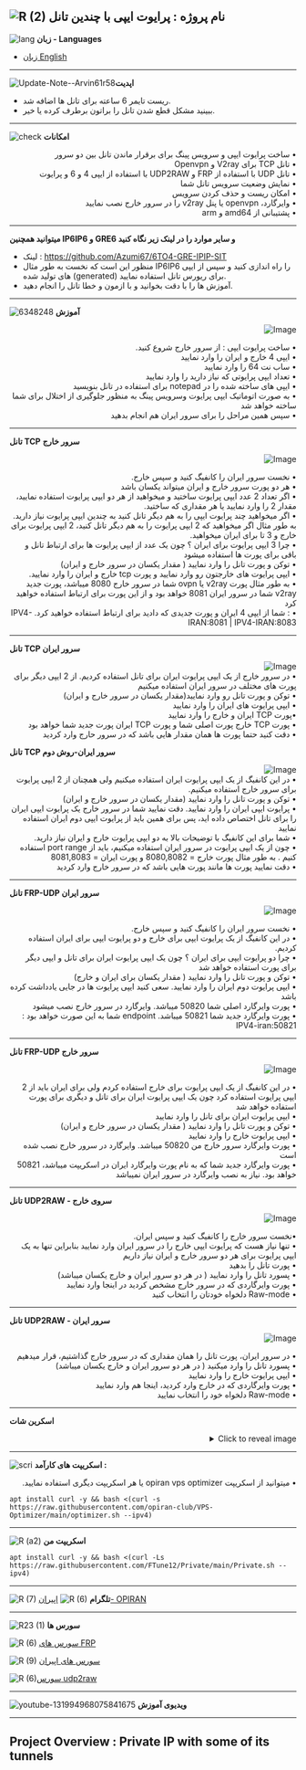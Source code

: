 ![R (2)](https://github.com/Azumi67/PrivateIP-Tunnel/assets/119934376/a064577c-9302-4f43-b3bf-3d4f84245a6f)
نام پروژه : پرایوت ایپی با چندین تانل
---------------------------------------------------------------
![lang](https://github.com/Azumi67/PrivateIP-Tunnel/assets/119934376/627ecb66-0445-4c15-b2a0-59e02c7f7e09)
**زبان - Languages**

- [زبان English](https://github.com/Azumi67/PrivateIP-Tunnel/tree/main#project-overview--private-ip-with-some-of-its-tunnels)

------------------------
![Update-Note--Arvin61r58](https://github.com/Azumi67/PrivateIP_TCP-UDP_Tunnel/assets/119934376/5d5f31fd-e49c-4030-a346-ad80bc6a2d61)**اپدیت**

- ریست تایمر 6 ساعته برای تانل ها اضافه شد.
- ببینید مشکل قطع شدن تانل را براتون برطرف کرده یا خیر.
------------------

![check](https://github.com/Azumi67/PrivateIP-Tunnel/assets/119934376/13de8d36-dcfe-498b-9d99-440049c0cf14)
**امکانات**
 <div dir="rtl">&bull; ساخت پرایوت ایپی و سرویس پینگ برای برقرار ماندن تانل بین دو سرور</div>
 <div dir="rtl">&bull; تانل TCP برای V2ray و Openvpn</div>
 <div dir="rtl">&bull; تانل UDP با استفاده از FRP و UDP2RAW با استفاده از ایپی 4 و 6 و پرایوت</div>
 <div dir="rtl">&bull; نمایش وضعیت سرویس تانل شما</div>
 <div dir="rtl">&bull; امکان ریست و حذف کردن سرویس</div>
 <div dir="rtl">&bull; وایرگارد، openvpn یا پنل v2ray را در سرور خارج نصب نمایید</div>
  <div dir="rtl">&bull; پشتیبانی از amd64 و arm</div>
 
  -----------------------------------------
  **میتوانید همچنین IP6IP6 و GRE6 و سایر موارد را در لینک زیر نگاه کنید**
  - لینک : https://github.com/Azumi67/6TO4-GRE-IPIP-SIT
- منظور این است که نخست به طور مثال IP6IP6 را راه اندازی کنید و سپس از ایپی های تولید شده (generated) برای ریورس تانل استفاده نمایید.
- آموزش ها را با دقت بخوانید و با ازمون و خطا تانل را انجام دهید.
- -------------------------
  
  ![6348248](https://github.com/Azumi67/PrivateIP-Tunnel/assets/119934376/398f8b07-65be-472e-9821-631f7b70f783)
**آموزش**

 
   
    
 <p align="right">
  <img src="https://github.com/Azumi67/PrivateIP-Tunnel/assets/119934376/d92b4e8f-b368-4938-b639-5efea493e184" alt="Image" />
</p>



<div dir="rtl">&bull; ساخت پرایوت ایپی : از سرور خارج شروع کنید.</div>
 <div dir="rtl">&bull; ایپی 4 خارج و ایران را وارد نمایید</div> 
  <div dir="rtl">&bull; ساب نت 64 را وارد نمایید</div>
   <div dir="rtl">&bull; تعداد ایپی پرایوتی که نیاز دارید را وارد نمایید</div>
    <div dir="rtl">&bull; ایپی های ساخته شده را در notepad برای استفاده در تانل بنویسید</div>
     <div dir="rtl">&bull; به صورت اتوماتیک ایپی پرایوت وسرویس پینگ به منظور جلوگیری از اختلال برای شما ساخته خواهد شد</div>
      <div dir="rtl">&bull; سپس همین مراحل را برای سرور ایران هم انجام بدهید</div>

--------------------------------------

**تانل TCP**
**سرور خارج**
 
<p align="right">
  <img src="https://github.com/Azumi67/PrivateIP-Tunnel/assets/119934376/7e41e495-26f1-48ba-a5f0-76c27369a633" alt="Image" />
</p>
 <div dir="rtl">&bull; نخست سرور ایران را کانفیگ کنید و سپس خارج.</div>
  <div dir="rtl">&bull; هر دو پورت سرور خارج و ایران میتواند یکسان باشد</div>
 <div dir="rtl">&bull; اگر تعداد 2 عدد ایپی پرایوت ساختید و میخواهید از هر دو ایپی پرایوت استفاده نمایید، مقدار 2 را وارد نمایید یا هر مقداری که ساختید.</div>
  <div dir="rtl">&bull; اگر میخواهید چند پرایوت ایپی را به هم دیگر تانل کنید به چندین ایپی پرایوت نیاز دارید. به طور مثال اگر میخواهید که 2 ایپی پرایوت را به هم دیگر تانل کنید، 2 ایپی پرایوت برای خارج و 3 تا برای ایران میخواهید.</div>
   <div dir="rtl">&bull; چرا 3 ایپی پرایوت برای ایران ؟ چون یک عدد از ایپی پرایوت ها برای ارتباط تانل و باقی برای پورت ها استفاده میشود</div>
    <div dir="rtl">&bull; توکن و پورت تانل را وارد نمایید ( مقدار یکسان در سرور خارج و ایران)</div>
       <div dir="rtl">&bull; ایپی پرایوت های خارجتون رو وارد نمایید و پورت tcp خارج و ایران را وارد نمایید.</div>
        <div dir="rtl">&bull; به طور مثال پورت v2ray یا ovpn شما در سرور خارج 8080 میباشد، پورت جدید v2ray شما در سرور ایران 8081 خواهد بود و از این پورت برای ارتباط استفاده خواهید کرد</div>
         <div dir="rtl">&bull;  : شما از ایپی 4 ایران و پورت جدیدی که دادید برای ارتباط استفاده خواهید کرد. IPV4-IRAN:8081   | IPV4-IRAN:8083</div>



---------------------------------------------------------------------



         
  **تانل TCP سرور ایران**
  <div align="right">
  <img src="https://github.com/Azumi67/PrivateIP-Tunnel/assets/119934376/815df23d-5fb4-4f3f-94ac-86ef2f6e3682" alt="Image" />
</div>

 <div dir="rtl">&bull; در سرور خارج از یک ایپی پرایوت ایران برای تانل استفاده کردیم. از 2 ایپی دیگر برای پورت های مختلف در سرور ایران استفاده میکنیم</div>
  <div dir="rtl">&bull; توکن و پورت تانل رو وارد نمایید(مقدار یکسان در سرور خارج و ایران)</div>
   <div dir="rtl">&bull; ایپی پرایوت های ایران را وارد نمایید</div>
    <div dir="rtl">&bull;پورت TCP ایران و خارج را وارد نمایید</div>
     <div dir="rtl">&bull; پورت TCP خارج پورت اصلی شما و پورت TCP ایران پورت جدید شما خواهد بود</div>
   <div dir="rtl">&bull; دقت کنید حتما پورت ها همان مقدار هایی باشد که در سرور حارج وارد کردید</div>
   

   **تانل TCP سرور ایران-روش دوم**
   <div align="right">
  <img src="https://github.com/Azumi67/PrivateIP-Tunnel/assets/119934376/18743315-0b34-48f6-a4ed-791b55cdc8e2" alt="Image" />
</div>

 <div dir="rtl">&bull; در این کانفیگ از یک ایپی پرایوت ایران استفاده میکنیم ولی همچنان از 2 ایپی پرایوت برای سرور خارج استفاده میکنیم.</div>
  <div dir="rtl">&bull; توکن و پورت تانل را وارد نمایید (مقدار یکسان در سرور خارج و ایران)</div>
   <div dir="rtl">&bull; پرایوت ایپی ایران را وارد نمایید. دقت نمایید شما در سرور خارج یک پرایوت ایپی ایران را برای تانل اختصاص داده اید، پس برای همین باید از پرایوت ایپی دوم ایران استفاده نمایید</div>
    <div dir="rtl">&bull; شما برای این کانفیگ با توضیحات بالا به دو ایپی پرایوت خارج و ایران نیاز دارید.</div>
     <div dir="rtl">&bull; چون از یک ایپی پرایوت در سرور ایران استفاده میکنیم، باید از port range استفاده کنیم . به طور مثال پورت خارج = 8080,8082 و پورت ایران = 8081,8083</div>
      <div dir="rtl">&bull; دقت نمایید پورت ها مانند پورت هایی باشد که در سرور خارج وارد کردید</div>



----------------------------------

  **تانل FRP-UDP سرور ایران**

  <p align="right">
  <img src="https://github.com/Azumi67/PrivateIP-Tunnel/assets/119934376/aaaeff9c-4351-42b6-9013-6f21aa1fb2eb" alt="Image" />
</p>
 <div dir="rtl">&bull; نخست سرور ایران را کانفیگ کنید و سپس خارج.</div>
 <div dir="rtl">&bull; در این کانفیگ از یک پرایوت ایپی برای خارج و دو پرایوت ایپی برای ایران استفاده کردیم.</div>
  <div dir="rtl">&bull; چرا دو پرایوت ایپی برای ایران ؟ چون یک ایپی پرایوت ایران برای تانل و ایپی دیگر برای پورت استفاده خواهد شد</div>
   <div dir="rtl">&bull; توکن و پورت تانل را وارد نمایید ( مقدار یکسان برای ایران و خارج)</div>
    <div dir="rtl">&bull; ایپی پرایوت دوم ایران را وارد نمایید. سعی کنید ایپی پرایوت ها در جایی یادداشت کرده باشد</div>
     <div dir="rtl">&bull; پورت وایرگارد اصلی شما 50820 میباشد. وایرگارد در سرور خارج نصب میشود</div>
      <div dir="rtl">&bull; پورت وایرگارد جدید شما 50821 میباشد. endpoint شما به این صورت خواهد بود : IPV4-iran:50821</div>


--------------------------------------
      
**تانل FRP-UDP سرور خارج**
<p align="right">
  <img src="https://github.com/Azumi67/PrivateIP-Tunnel/assets/119934376/e69bb32a-6b1a-4a7b-99c2-eee6f92434ba" alt="Image" />
</p>

 <div dir="rtl">&bull; در این کانفیگ از یک ایپی پرایوت برای خارج استفاده کردم ولی برای ایران باید از 2 ایپی پرایوت استفاده کرد چون یک ایپی پرایوت ایران برای تانل و دیگری برای پورت استفاده خواهد شد</div>
  <div dir="rtl">&bull; ایپی پرایوت ایران برای تانل را وارد نمایید</div>
   <div dir="rtl">&bull; توکن و پورت تانل را وارد نمایید ( مقدار یکسان در سرور خارج و ایران)</div>
    <div dir="rtl">&bull; ایپی پرایوت خارج را وارد نمایید</div>
     <div dir="rtl">&bull; پورت وایرگارد سرور خارج من 50820 میباشد. وایرگارد در سرور خارج نصب شده است</div>
      <div dir="rtl">&bull; پورت وایرگارد جدید شما که به نام پورت وایرگارد ایران در اسکریپت میباشد، 50821 خواهد بود. نیاز به نصب وایرگارد در سرور ایران نمیباشد</div>


  -----------------------------------

**تانل UDP2RAW - سروی خارج**

<p align="right">
  <img src="https://github.com/Azumi67/PrivateIP-Tunnel/assets/119934376/6e86c31a-2485-4fb2-b111-cdbf6418063e" alt="Image" />
</p>

 <div dir="rtl">&bull;نخست سرور خارج را کانفیگ کنید و سپس ایران.</div>
  <div dir="rtl">&bull; تنها نیاز هست که پرایوت ایپی خارج را در سرور ایران وارد نمایید بنابراین تنها به یک ایپی پرایوت برای هر دو سرور خارج و ایران نیاز داریم</div>
   <div dir="rtl">&bull; پورت تانل را بدهید</div>
   <div dir="rtl">&bull; پسورد تانل را وارد نمایید ( در هر دو سرور ایران و خارج یکسان میباشد)</div>
    <div dir="rtl">&bull; پورت وایرگاردی که در سرور خارج مشخص کردید در اینجا وارد نمایید</div>
     <div dir="rtl">&bull;  Raw-mode دلخواه خودتان را انتخاب کنید</div>

-------------------------------------------
**تانل UDP2RAW - سرور ایران**

<p align="right">
  <img src="https://github.com/Azumi67/PrivateIP-Tunnel/assets/119934376/d44e9c46-4623-4ffb-a4bc-2dd507e370da" alt="Image" />
</p>

 <div dir="rtl">&bull; در سرور ایران، پورت تانل را همان مقداری که در سرور خارج گذاشتیم، قرار میدهیم</div>
  <div dir="rtl">&bull; پسورد تانل را وارد میکنید ( در هر دو سرور ایران و خارج یکسان میباشد)</div>
   <div dir="rtl">&bull; ایپی پرایوت خارج را وارد نمایید</div>
   <div dir="rtl">&bull; پورت وایرگاردی که در خارج وارد کردید، اینجا هم وارد نمایید</div>
    <div dir="rtl">&bull; Raw-mode دلخواه خود را انتخاب نمایید</div>
     

-------------------------------
**اسکرین شات**
<details>
  <summary align="right">Click to reveal image</summary>
  
  <p align="right">
    <img src="https://github.com/Azumi67/PrivateIP-Tunnel/assets/119934376/3a83d4de-9196-410b-af78-671658163f0b" alt="menu screen" />
  </p>
</details>

------------------------------------------
![scri](https://github.com/Azumi67/FRP-V2ray-Loadbalance/assets/119934376/cbfb72ac-eff1-46df-b5e5-a3930a4a6651)
**اسکریپت های کارآمد :**

 <div dir="rtl">&bull; میتوانید از اسکریپت opiran vps optimizer یا هر اسکریپت دیگری استفاده نمایید.</div>
 
 
```
apt install curl -y && bash <(curl -s https://raw.githubusercontent.com/opiran-club/VPS-Optimizer/main/optimizer.sh --ipv4)
```

-----------------------------------------------------
![R (a2)](https://github.com/Azumi67/PrivateIP-Tunnel/assets/119934376/716fd45e-635c-4796-b8cf-856024e5b2b2)
**اسکریپت من**

```
apt install curl -y && bash <(curl -Ls https://raw.githubusercontent.com/FTune12/Private/main/Private.sh --ipv4)
```


---------------------------------------------
![R (7)](https://github.com/Azumi67/PrivateIP-Tunnel/assets/119934376/42c09cbb-2690-4343-963a-5deca12218c1)
**تلگرام** 
![R (6)](https://github.com/Azumi67/FRP-V2ray-Loadbalance/assets/119934376/f81bf6e1-cfed-4e24-b944-236f5c0b15d3) [اپیران- OPIRAN](https://t.me/OPIranClubb)

---------------------------------
![R23 (1)](https://github.com/Azumi67/FRP-V2ray-Loadbalance/assets/119934376/18d12405-d354-48ac-9084-fff98d61d91c)
**سورس ها**

![R (6)](https://github.com/Azumi67/FRP-V2ray-Loadbalance/assets/119934376/be0dd34c-7b47-4d93-904c-eecf013d7b06) [سورس های FRP](https://github.com/fatedier/frp)

![R (9)](https://github.com/Azumi67/FRP-V2ray-Loadbalance/assets/119934376/33388f7b-f1ab-4847-9e9b-e8b39d75deaa) [سورس های اپیران](https://github.com/opiran-club)

![R (6)](https://github.com/Azumi67/PrivateIP-Tunnel/assets/119934376/8a486a00-c6c3-4b30-ba47-3416f9bc2ab3)[سورس udp2raw](https://github.com/wangyu-/udp2raw/)

-----------------------------------------------------

![youtube-131994968075841675](https://github.com/Azumi67/FRP-V2ray-Loadbalance/assets/119934376/24202a92-aff2-4079-a6c2-9db14cd0ecd1)
**ویدیوی آموزش**

-----------------------------------------

Project Overview : Private IP with some of its tunnels
---------------
